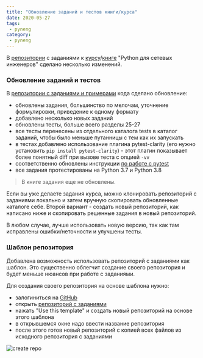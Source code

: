 ```yaml
---
title: "Обновление заданий и тестов книги/курса"
date: 2020-05-27
tags:
 - pyneng
category:
 - pyneng
---
```


В [репозитории](https://github.com/natenka/pyneng-examples-exercises) с заданиями к [курсу](https://www.youtube.com/playlist?list=PLah0HUih_ZRnJFNdZsWr2pNWgYETauGXo)/[книге](https://pyneng.readthedocs.io/) "Python для сетевых инженеров" сделано несколько изменений.

### Обновление заданий и тестов

В [репозитории с заданиями и примерами](https://github.com/natenka/pyneng-examples-exercises) кода сделано обновление:

* обновлены задания, большинство по мелочам, уточнение формулировки, приведение к одному формату
* добавлено несколько новых заданий
* обновлены тесты, больше всего разделы 25-27
* все тесты перенесены из отдельного каталога tests в каталог заданий, чтобы было меньше путанницы с тем как их запускать
* в тестах добавлено использование плагина pytest-clarity (его нужно установить `pip install pytest-clarity`) - этот плагин показывает более понятный diff при вызове теста с опцией `-vv`
* соответственно обновлены инструкции [по работе с pytest](https://pyneng.readthedocs.io/ru/latest/book/additional_info/pytest.html)
* все задания протестированы на Python 3.7 и Python 3.8

> В книге задания еще не обновлены.

Если вы уже делаете задания курса, можно клонировать репозиторий с заданиями локально и затем вручную скопировать
обновленные каталоге себе. Второй вариант - создать новый репозиторий, как написано ниже и скопировать решенные задания
в новый репозиторий.

В любом случае, лучше использовать новую версию, так как там исправлены ошибки/неточности и улучшены тесты.

### Шаблон репозитория

Добавлена возможность использовать репозиторий с заданиями как шаблон.
Это существенно облегчит создание своего репозитория и будет меньше нюансов при работе с заданиями.

Для создания своего репозитория на основе шаблона нужно:

-  залогиниться на [GitHub](https://github.com/)
-  открыть [репозиторий с заданиями](https://github.com/natenka/pyneng-examples-exercises)
-  нажать "Use this template" и создать новый репозиторий на основе этого шаблона
-  в открывшемся окне надо ввести название репозитория
-  после этого готов новый репозиторий с копией всех файлов из исходного репозитория с заданиями

![create repo](https://raw.githubusercontent.com/natenka/PyNEng/master/images/git/github_use_template.png)

